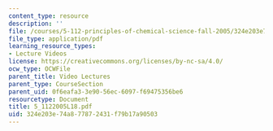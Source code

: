```yaml
---
content_type: resource
description: ''
file: /courses/5-112-principles-of-chemical-science-fall-2005/324e203e74a877872431f79b17a90503_5_1122005L18.pdf
file_type: application/pdf
learning_resource_types:
- Lecture Videos
license: https://creativecommons.org/licenses/by-nc-sa/4.0/
ocw_type: OCWFile
parent_title: Video Lectures
parent_type: CourseSection
parent_uid: 0f6eafa3-3e90-56ec-6097-f69475356be6
resourcetype: Document
title: 5_1122005L18.pdf
uid: 324e203e-74a8-7787-2431-f79b17a90503
---
```

